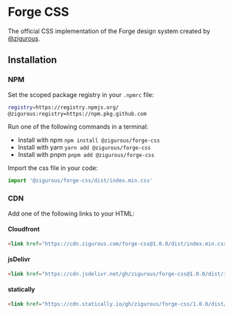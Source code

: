 # Forge CSS

The official CSS implementation of the Forge design system created by [@zigurous](https://github.com/zigurous).

## Installation

### NPM

Set the scoped package registry in your `.npmrc` file:
```bash
registry=https://registry.npmjs.org/
@zigurous:registry=https://npm.pkg.github.com
```

Run one of the following commands in a terminal:
- Install with npm `npm install @zigurous/forge-css`
- Install with yarn `yarn add @zigurous/forge-css`
- Install with pnpm `pnpm add @zigurous/forge-css`

Import the css file in your code:
```js
import '@zigurous/forge-css/dist/index.min.css'
```

### CDN

Add one of the following links to your HTML:

#### Cloudfront

```html
<link href="https://cdn.zigurous.com/forge-css@1.0.0/dist/index.min.css" rel="stylesheet">
```

#### jsDelivr

```html
<link href="https://cdn.jsdelivr.net/gh/zigurous/forge-css@1.0.0/dist/index.min.css" rel="stylesheet">
```

#### statically

```html
<link href="https://cdn.statically.io/gh/zigurous/forge-css/1.0.0/dist/index.min.css" rel="stylesheet">
```
